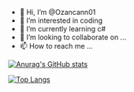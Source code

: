 - 👋 Hi, I’m @Ozancann01
- 👀 I’m interested in coding
- 🌱 I’m currently learning c#
- 💞️ I’m looking to collaborate on ...
- 📫 How to reach me ...

<!---
Ozancann01/Ozancann01 is a ✨ special ✨ repository because its `README.md` (this file) appears on your GitHub profile.
You can click the Preview link to take a look at your changes.
--->


[![Anurag's GitHub stats](https://github-readme-stats.vercel.app/api?username=JordiPan)](https://github.com/anuraghazra/github-readme-stats)

[![Top Langs](https://github-readme-stats.vercel.app/api/top-langs/?username=JordiPan&layout=compact)](https://github.com/anuraghazra/github-readme-stats)
